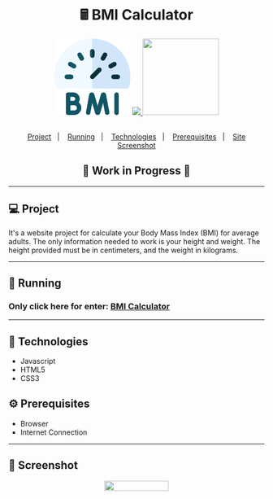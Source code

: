 <h1 align="center">
    🖩 BMI Calculator
</h1>

<div align="center">
    <img height="150px" width="150px" src="assets/img/bmi.png"></img>
    <a href="https://github.com/ErnstBeckerNeto/bmi-calculator">
    <img height="150px" src="https://github-readme-stats.vercel.app/api/pin/?username=ernstbeckerneto&repo=bmi-calculator&theme=gotham">
    <img height="150px" width="150px" src="https://cdn.jsdelivr.net/gh/devicons/devicon/icons/javascript/javascript-original.svg">
</div>

<br>

<p align="center">
    <a href="#-project">Project</a>&nbsp;&nbsp;&nbsp;|&nbsp;&nbsp;&nbsp;
    <a href="#-running">Running</a>&nbsp;&nbsp;&nbsp;|&nbsp;&nbsp;&nbsp;
    <a href="#-technologies">Technologies</a>&nbsp;&nbsp;&nbsp;|&nbsp;&nbsp;&nbsp;
    <a href="#-prerequisites">Prerequisites</a>&nbsp;&nbsp;&nbsp;|&nbsp;&nbsp;&nbsp;
    <a href="#-screenshot">Site Screenshot</a>
</p>

<h2 align="center">
    🚧  Work in Progress  🚧
</h2>

<hr>

### <h2>💻 Project</h2>

<p>
It's a website project for calculate your Body Mass Index (BMI) for average adults.
The only information needed to work is your height and weight.
The height provided must be in centimeters, and the weight in kilograms.
</p>

<hr>

### <h2>📗 Running</h2>

<h3>
Only click here for enter:
<a href="https://ernstbeckerneto-bmi.netlify.app/" rel="external" target="_blank">BMI Calculator</a>
</h3>

<hr>

### <h2>🚀 Technologies</h2>

<ul>
    <li>Javascript
    <li>HTML5
    <li>CSS3
</ul>

### <h2>⚙ Prerequisites</h2>

<ul>
    <li>Browser
    <li>Internet Connection
</ul>
    
<hr>

### <h2>📸 Screenshot</h2>

<div align="center">
    <img width="50%" height="50%" src="https://cdn.discordapp.com/attachments/980802949221605390/980813632977903626/BMI_Calculator.png">
</div>
